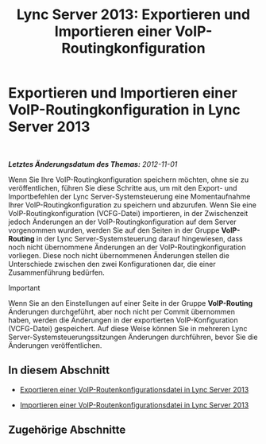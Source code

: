 ﻿---
title: 'Lync Server 2013: Exportieren und Importieren einer VoIP-Routingkonfiguration'
TOCTitle: Exportieren und Importieren einer VoIP-Routingkonfiguration
ms:assetid: c9b78622-5725-43b0-9ee1-5b82b1e1c8eb
ms:mtpsurl: https://technet.microsoft.com/de-de/library/Gg398836(v=OCS.15)
ms:contentKeyID: 49295393
ms.date: 05/19/2016
mtps_version: v=OCS.15
ms.translationtype: HT
---

# Exportieren und Importieren einer VoIP-Routingkonfiguration in Lync Server 2013

 

_**Letztes Änderungsdatum des Themas:** 2012-11-01_

Wenn Sie Ihre VoIP-Routingkonfiguration speichern möchten, ohne sie zu veröffentlichen, führen Sie diese Schritte aus, um mit den Export- und Importbefehlen der Lync Server-Systemsteuerung eine Momentaufnahme Ihrer VoIP-Routingkonfiguration zu speichern und abzurufen. Wenn Sie eine VoIP-Routingkonfiguration (VCFG-Datei) importieren, in der Zwischenzeit jedoch Änderungen an der VoIP-Routingkonfiguration auf dem Server vorgenommen wurden, werden Sie auf den Seiten in der Gruppe **VoIP-Routing** in der Lync Server-Systemsteuerung darauf hingewiesen, dass noch nicht übernommene Änderungen an der VoIP-Routingkonfiguration vorliegen. Diese noch nicht übernommenen Änderungen stellen die Unterschiede zwischen den zwei Konfigurationen dar, die einer Zusammenführung bedürfen.


> [!IMPORTANT]
> Wenn Sie an den Einstellungen auf einer Seite in der Gruppe <STRONG>VoIP-Routing</STRONG> Änderungen durchgeführt, aber noch nicht per Commit übernommen haben, werden die Änderungen in der exportierten VoIP-Konfiguration (VCFG-Datei) gespeichert. Auf diese Weise können Sie in mehreren Lync Server-Systemsteuerungssitzungen Änderungen durchführen, bevor Sie die Änderungen veröffentlichen.



## In diesem Abschnitt

  - [Exportieren einer VoIP-Routenkonfigurationsdatei in Lync Server 2013](lync-server-2013-export-a-voice-route-configuration-file.md)

  - [Importieren einer VoIP-Routenkonfigurationsdatei in Lync Server 2013](lync-server-2013-import-a-voice-route-configuration-file.md)

## Zugehörige Abschnitte

